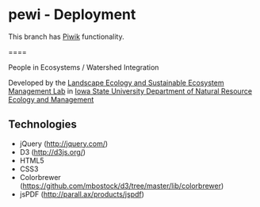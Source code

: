 pewi - Deployment
====

This branch has [Piwik](http://piwik.org/) functionality.

====

People in Ecosystems / Watershed Integration

Developed by the [Landscape Ecology and Sustainable Ecosystem Management Lab](http://www.nrem.iastate.edu/landscape/) in [Iowa State University Department of Natural Resource Ecology and Management](http://www.nrem.iastate.edu)


Technologies
----
- jQuery (http://jquery.com/)
- D3 (http://d3js.org/)
- HTML5
- CSS3
- Colorbrewer (https://github.com/mbostock/d3/tree/master/lib/colorbrewer)
- jsPDF (http://parall.ax/products/jspdf)
